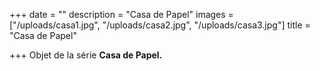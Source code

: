 +++
date = ""
description = "Casa de Papel"
images = ["/uploads/casa1.jpg", "/uploads/casa2.jpg", "/uploads/casa3.jpg"]
title = "Casa de Papel"

+++
Objet de la série **Casa de Papel.**